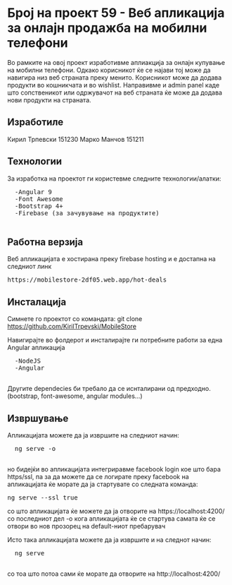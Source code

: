 # Број на проект 59 - Веб апликација за онлајн продажба на мобилни телефони

Во рамките на овој проект изработивме аплиакција за онлајн купување на мобилни телефони. Одкако корисникот ќе се најави тој може да навигира низ веб страната преку менито. Корисникот може да додава продукти во кошникчата и во wishlist. Направивме и admin panel каде што сопственикот или одржувачот на веб страната ќе може да додава нови продукти на страната.

## Изработиле

Кирил Трпевски 151230
Марко Манчов 151211

## Технологии

За изработка на проектот ги користевме следните технологии/алатки:
<pre>
  -Angular 9
  -Font Awesome
  -Bootstrap 4+
  -Firebase (за зачувување на продуктите)
  </pre>
  
## Работна верзија

Веб апликацијата е хостирана преку firebase hosting и е достапна на следниот линк 
<pre>https://mobilestore-2df05.web.app/hot-deals</pre>

## Инсталација

Симнете го проектот со командата: git clone https://github.com/KirilTrpevski/MobileStore

Навигирајте во фолдерот и инсталирајте ги потребните работи за една Angular апликација
<pre>
  -NodeJS
  -Angular
  </pre>
Другите dependecies би требало да се иснталирани од предходно. (bootstrap, font-awesome, angular modules...)

## Извршување

Апликацијата можете да ја извршите на следниот начин:
<pre>
  ng serve -o
  </pre>

но бидејќи во апликацијата интегриравме facebook login кое што бара https/ssl, па за да можете да се логирате преку facebook на апликацијата ќе морате да ја стартувате со следната команда:
<pre>
ng serve --ssl true
</pre>
со што апликацијата ќе можете да ја отворите на https://localhost:4200/
со последниот дел -о кога апликацијата ќе се стартува самата ќе се отвори во нов прозорец на default-ниот пребарувач

Исто така апликацијата можете да ја извршите и на следнот начин:
<pre>
  ng serve
  </pre>
со тоа што потоа сами ќе морате да отворите на http://localhost:4200/


